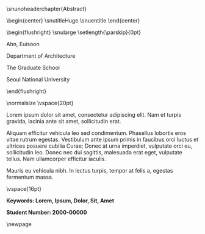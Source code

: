 \snunoheaderchapter{Abstract}

\begin{center}
\snutitleHuge
\snuentitle
\end{center}

\begin{flushright}
\snularge
\setlength{\parskip}{0pt}

Ahn, Euisoon

Department of Architecture

The Graduate School

Seoul National University

\end{flushright}

\normalsize
\vspace{20pt}

<!-- This is the abstract -->

Lorem ipsum dolor sit amet, consectetur adipiscing elit. Nam et turpis gravida, lacinia ante sit amet, sollicitudin erat. 

Aliquam efficitur vehicula leo sed condimentum. Phasellus lobortis eros vitae rutrum egestas. Vestibulum ante ipsum primis in faucibus orci luctus et ultrices posuere cubilia Curae; Donec at urna imperdiet, vulputate orci eu, sollicitudin leo. Donec nec dui sagittis, malesuada erat eget, vulputate tellus. Nam ullamcorper efficitur iaculis. 

Mauris eu vehicula nibh. In lectus turpis, tempor at felis a, egestas fermentum massa.

\vspace{16pt}
    
**Keywords: Lorem, Ipsum, Dolor, Sit, Amet**

**Student Number: 2000-00000**

\newpage
<!-- 페이지가 바뀌어야 다음 파일 페이지 번호 양식에 영향받지 않음 -->